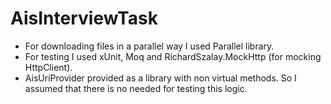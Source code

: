 # AisInterviewTask
* For downloading files in a parallel way I used Parallel library.
* For testing I used xUnit, Moq and RichardSzalay.MockHttp (for mocking HttpClient).
* AisUriProvider provided as a library with non virtual methods. So I assumed that there is no needed for testing this logic.
